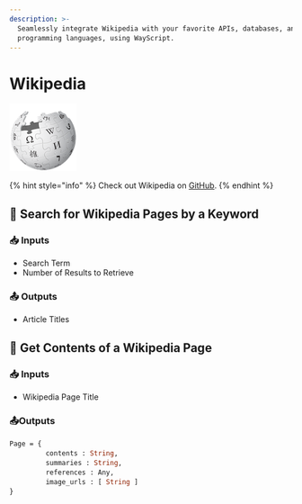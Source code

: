 ```yaml
---
description: >-
  Seamlessly integrate Wikipedia with your favorite APIs, databases, and
  programming languages, using WayScript.
---
```


# Wikipedia

![Pull information from Wikipedia.](../../.gitbook/assets/wikipedia.png)

{% hint style="info" %}
Check out Wikipedia on [GitHub](https://github.com/goldsmith/Wikipedia).
{% endhint %}

## 🔎 Search for Wikipedia Pages by a Keyword

### 📥 Inputs

* Search Term
* Number of Results to Retrieve

### 📤 Outputs

* Article Titles

## 📖 Get Contents of a Wikipedia Page

### 📥 Inputs

* Wikipedia Page Title

### 📤Outputs

```graphql
Page = {
         contents : String, 
         summaries : String, 
         references : Any, 
         image_urls : [ String ]
}
```

